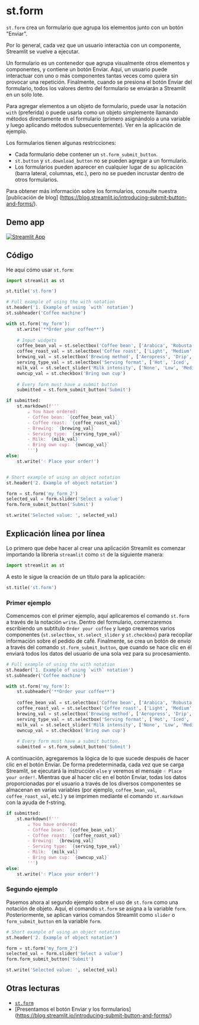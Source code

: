 # st.form

`st.form` crea un formulario que agrupa los elementos junto con un botón "Enviar".

Por lo general, cada vez que un usuario interactúa con un componente, Streamlit se vuelve a ejecutar.

Un formulario es un contenedor que agrupa visualmente otros elementos y componentes, y contiene un botón Enviar. Aquí, un usuario puede interactuar con uno o más componentes tantas veces como quiera sin provocar una repetición. Finalmente, cuando se presiona el botón Enviar del formulario, todos los valores dentro del formulario se enviarán a Streamlit en un solo lote.

Para agregar elementos a un objeto de formulario, puede usar la notación `with` (preferida) o puede usarla como un objeto simplemente llamando métodos directamente en el formulario (primero asignándolo a una variable y luego aplicando métodos subsecuentemente). Ver en la aplicación de ejemplo.

Los formularios tienen algunas restricciones:
- Cada formulario debe contener un `st.form_submit_button`.
- `st.button` y `st.download_button` no se pueden agregar a un formulario.
- Los formularios pueden aparecer en cualquier lugar de su aplicación (barra lateral, columnas, etc.), pero no se pueden incrustar dentro de otros formularios.

Para obtener más información sobre los formularios, consulte nuestra [publicación de blog] (https://blog.streamlit.io/introducing-submit-button-and-forms/).

## Demo app

[![Streamlit App](https://static.streamlit.io/badges/streamlit_badge_black_white.svg)](https://share.streamlit.io/dataprofessor/st.form/)

## Código
He aquí cómo usar `st.form`:
```python
import streamlit as st

st.title('st.form')

# Full example of using the with notation
st.header('1. Example of using `with` notation')
st.subheader('Coffee machine')

with st.form('my_form'):
    st.write('**Order your coffee**')
    
    # Input widgets
    coffee_bean_val = st.selectbox('Coffee bean', ['Arabica', 'Robusta'])
    coffee_roast_val = st.selectbox('Coffee roast', ['Light', 'Medium', 'Dark'])
    brewing_val = st.selectbox('Brewing method', ['Aeropress', 'Drip', 'French press', 'Moka pot', 'Siphon'])
    serving_type_val = st.selectbox('Serving format', ['Hot', 'Iced', 'Frappe'])
    milk_val = st.select_slider('Milk intensity', ['None', 'Low', 'Medium', 'High'])
    owncup_val = st.checkbox('Bring own cup')
    
    # Every form must have a submit button
    submitted = st.form_submit_button('Submit')

if submitted:
    st.markdown(f'''
        ☕ You have ordered:
        - Coffee bean: `{coffee_bean_val}`
        - Coffee roast: `{coffee_roast_val}`
        - Brewing: `{brewing_val}`
        - Serving type: `{serving_type_val}`
        - Milk: `{milk_val}`
        - Bring own cup: `{owncup_val}`
        ''')
else:
    st.write('☝️ Place your order!')


# Short example of using an object notation
st.header('2. Example of object notation')

form = st.form('my_form_2')
selected_val = form.slider('Select a value')
form.form_submit_button('Submit')

st.write('Selected value: ', selected_val)
```

## Explicación línea por línea
Lo primero que debe hacer al crear una aplicación Streamlit es comenzar importando la libreria `streamlit` como `st` de la siguiente manera:
```python
import streamlit as st
```

A esto le sigue la creación de un título para la aplicación:
```python
st.title('st.form')
```

### Primer ejemplo
Comencemos con el primer ejemplo, aquí aplicaremos el comando `st.form` a través de la notación `write`. Dentro del formulario, comenzaremos escribiendo un subtítulo `Order your coffee` y luego crearemos varios componentes (`st.selectbox`, `st.select_slider` y `st.checkbox`) para recopilar información sobre el pedido de café. Finalmente, se crea un botón de envío a través del comando `st.form_submit_button`, que cuando se hace clic en él enviará todos los datos del usuario de una sola vez para su procesamiento.
```python
# Full example of using the with notation
st.header('1. Example of using `with` notation')
st.subheader('Coffee machine')

with st.form('my_form'):
    st.subheader('**Order your coffee**')
    
    coffee_bean_val = st.selectbox('Coffee bean', ['Arabica', 'Robusta'])
    coffee_roast_val = st.selectbox('Coffee roast', ['Light', 'Medium', 'Dark'])
    brewing_val = st.selectbox('Brewing method', ['Aeropress', 'Drip', 'French press', 'Moka pot', 'Siphon'])
    serving_type_val = st.selectbox('Serving format', ['Hot', 'Iced', 'Frappe'])
    milk_val = st.select_slider('Milk intensity', ['None', 'Low', 'Medium', 'High'])
    owncup_val = st.checkbox('Bring own cup')
    
    # Every form must have a submit button.
    submitted = st.form_submit_button('Submit')
```

A continuación, agregaremos la lógica de lo que sucede después de hacer clic en el botón Enviar. De forma predeterminada, cada vez que se carga Streamlit, se ejecutará la instrucción `else` y veremos el mensaje `☝️ Place your order!`. Mientras que al hacer clic en el botón Enviar, todas los datos proporcionadas por el usuario a través de los diversos componentes se almacenan en varias variables (por ejemplo, `coffee_bean_val`, `coffee_roast_val`, etc.) y se imprimen mediante el comando `st.markdown` con la ayuda de f-string.
```python
if submitted:
    st.markdown(f'''
        ☕ You have ordered:
        - Coffee bean: `{coffee_bean_val}`
        - Coffee roast: `{coffee_roast_val}`
        - Brewing: `{brewing_val}`
        - Serving type: `{serving_type_val}`
        - Milk: `{milk_val}`
        - Bring own cup: `{owncup_val}`
        ''')
else:
    st.write('☝️ Place your order!')
```


### Segundo ejemplo
Pasemos ahora al segundo ejemplo sobre el uso de `st.form` como una notación de objeto. Aquí, el comando `st.form` se asigna a la variable `form`. Posteriormente, se aplican varios comandos Streamlit como `slider` o `form_submit_button` en la variable `form`.
```python
# Short example of using an object notation
st.header('2. Example of object notation')

form = st.form('my_form_2')
selected_val = form.slider('Select a value')
form.form_submit_button('Submit')

st.write('Selected value: ', selected_val)
```

## Otras lecturas
- [`st.form`](https://docs.streamlit.io/library/api-reference/control-flow/st.form)
- [Presentamos el botón Enviar y los formularios] (https://blog.streamlit.io/introducing-submit-button-and-forms/)
